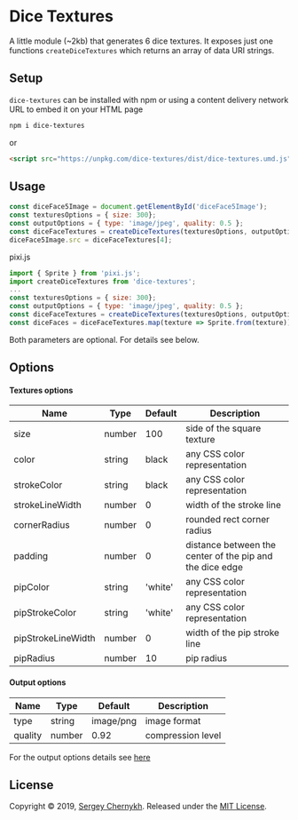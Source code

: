 # Dice Textures

A little module (~2kb) that generates 6 dice textures. It exposes just one functions ```createDiceTextures``` which returns an array of data URI strings.

## Setup
```dice-textures``` can be installed with npm or using a content delivery network URL to embed it on your HTML page

```bash
npm i dice-textures
```

or

```html
<script src="https://unpkg.com/dice-textures/dist/dice-textures.umd.js"></script>
```

## Usage

```js
const diceFace5Image = document.getElementById('diceFace5Image');
const texturesOptions = { size: 300};
const outputOptions = { type: 'image/jpeg', quality: 0.5 };
const diceFaceTextures = createDiceTextures(texturesOptions, outputOptions);
diceFace5Image.src = diceFaceTextures[4];
```
pixi.js
```js
import { Sprite } from 'pixi.js';
import createDiceTextures from 'dice-textures';
...
const texturesOptions = { size: 300};
const outputOptions = { type: 'image/jpeg', quality: 0.5 };
const diceFaceTextures = createDiceTextures(texturesOptions, outputOptions);
const diceFaces = diceFaceTextures.map(texture => Sprite.from(texture));
```

Both parameters are optional. For details see below.

## Options

#### Textures options
Name | Type | Default | Description
--- | --- | --- | ---
size | number  | 100| side of the square texture
color | string  | black | any CSS color representation
strokeColor | string  | black | any CSS color representation
strokeLineWidth | number  | 0 | width of the stroke line
cornerRadius | number  | 0 | rounded rect corner radius
padding | number  | 0 | distance between the center of the pip and the dice edge
pipColor | string  | 'white' | any CSS color representation
pipStrokeColor | string  | 'white' | any CSS color representation
pipStrokeLineWidth | number  | 0 | width of the pip stroke line
pipRadius | number  | 10 | pip radius

#### Output options
Name | Type | Default | Description
--- | --- | --- | ---
type | string  | image/png| image format
quality | number  | 0.92 | compression level

For the output options details see [here](https://developer.mozilla.org/en-US/docs/Web/API/HTMLCanvasElement/toDataURL)



## License

Copyright © 2019, [Sergey Chernykh](https://github.com/serglider).
Released under the [MIT License](LICENSE).